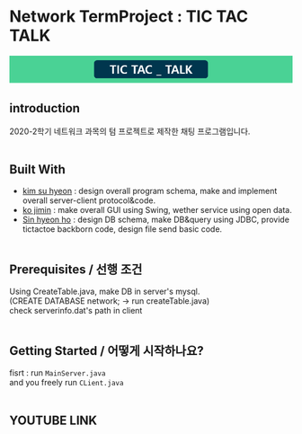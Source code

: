 # Network TermProject : TIC TAC TALK

![title](image/LogInTitle.png)

## introduction
2020-2학기 네트워크 과목의 텀 프로젝트로 제작한 채팅 프로그램입니다.
<br><br>

## Built With
* [kim su hyeon](@catsaveearth) : design overall program schema, make and implement overall server-client protocol&code.
* [ko jimin](@) : make overall GUI using Swing, wether service using open data.
* [Sin hyeon ho](@) : design DB schema, make DB&query using JDBC, provide tictactoe backborn code, design file send basic code.
<br><br>

## Prerequisites / 선행 조건
Using CreateTable.java, make DB in server's mysql.<br>
(CREATE DATABASE network; -> run createTable.java)<br>
check serverinfo.dat's path in client
<br><br>

## Getting Started / 어떻게 시작하나요?
fisrt : run `MainServer.java`<br>
and you freely run `CLient.java`
<br><br>

## YOUTUBE LINK
